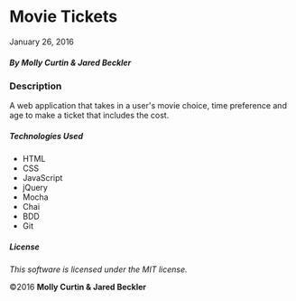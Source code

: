 # Movie Tickets

January 26, 2016

##### By Molly Curtin &amp; Jared Beckler

### Description

A web application that takes in a user's movie choice, time preference and age to make a ticket that includes the cost.

##### Technologies Used

* HTML
* CSS
* JavaScript
* jQuery
* Mocha
* Chai
* BDD
* Git

##### License

*This software is licensed under the MIT license.*

&copy;2016 **Molly Curtin &amp; Jared Beckler**
